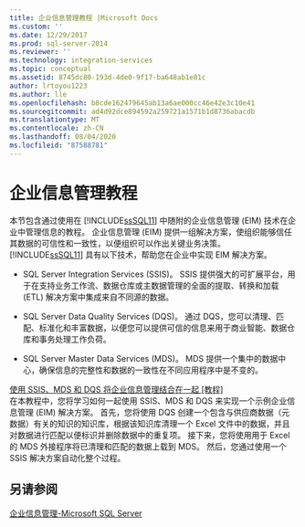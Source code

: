```yaml
---
title: 企业信息管理教程 |Microsoft Docs
ms.custom: ''
ms.date: 12/29/2017
ms.prod: sql-server-2014
ms.reviewer: ''
ms.technology: integration-services
ms.topic: conceptual
ms.assetid: 8745dc80-193d-4de0-9f17-ba648ab1e81c
author: lrtoyou1223
ms.author: lle
ms.openlocfilehash: b8cde162479645ab13a6ae000cc46e42e3c10e41
ms.sourcegitcommit: ad4d92dce894592a259721a1571b1d8736abacdb
ms.translationtype: MT
ms.contentlocale: zh-CN
ms.lasthandoff: 08/04/2020
ms.locfileid: "87588781"
---
```

# <a name="enterprise-information-management-tutorials"></a>企业信息管理教程
  本节包含通过使用在 [!INCLUDE[ssSQL11](../includes/sssql11-md.md)] 中随附的企业信息管理 (EIM) 技术在企业中管理信息的教程。 企业信息管理 (EIM) 提供一组解决方案，使组织能够信任其数据的可信性和一致性，以便组织可以作出关键业务决策。 [!INCLUDE[ssSQL11](../includes/sssql11-md.md)] 具有以下技术，帮助您在企业中实现 EIM 解决方案。  
  
-   SQL Server Integration Services (SSIS)。 SSIS 提供强大的可扩展平台，用于在支持业务工作流、数据仓库或主数据管理的全面的提取、转换和加载 (ETL) 解决方案中集成来自不同源的数据。  
  
-   SQL Server Data Quality Services (DQS)。 通过 DQS，您可以清理、匹配、标准化和丰富数据，以便您可以提供可信的信息来用于商业智能、数据仓库和事务处理工作负荷。  
  
-   SQL Server Master Data Services (MDS)。 MDS 提供一个集中的数据中心，确保信息的完整性和数据的一致性在不同应用程序中是不变的。  
  
 [使用 SSIS、MDS 和 DQS 将企业信息管理结合在一起 &#91;教程&#93;](../../2014/tutorials/enterprise-information-management-using-ssis-mds-and-dqs-together-[tutorial].md)  
 在本教程中，您将学习如何一起使用 SSIS、MDS 和 DQS 来实现一个示例企业信息管理 (EIM) 解决方案。 首先，您将使用 DQS 创建一个包含与供应商数据（元数据）有关的知识的知识库，根据该知识库清理一个 Excel 文件中的数据，并且对数据进行匹配以便标识并删除数据中的重复项。 接下来，您将使用用于 Excel 的 MDS 外接程序将已清理和匹配的数据上载到 MDS。 然后，您通过使用一个 SSIS 解决方案自动化整个过程。  
  
## <a name="see-also"></a>另请参阅  
 [企业信息管理-Microsoft SQL Server](https://go.microsoft.com/fwlink/?LinkId=270871)  
  
  
